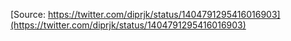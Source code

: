 [Source: https://twitter.com/diprjk/status/1404791295416016903](https://twitter.com/diprjk/status/1404791295416016903)